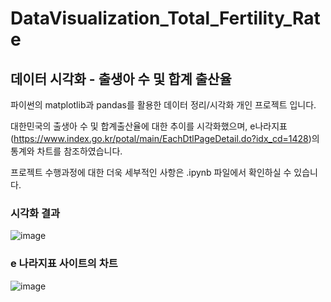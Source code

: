 # DataVisualization_Total_Fertility_Rate
## 데이터 시각화 - 출생아 수 및 합계 출산율

파이썬의 matplotlib과 pandas를 활용한 데이터 정리/시각화 개인 프로젝트 입니다.

대한민국의 출생아 수 및 합계출산율에 대한 추이를 시각화했으며, e나라지표 (https://www.index.go.kr/potal/main/EachDtlPageDetail.do?idx_cd=1428)의 통계와 차트를 참조하였습니다. 

프로젝트 수행과정에 대한 더욱 세부적인 사항은 .ipynb 파일에서 확인하실 수 있습니다.

### 시각화 결과

![image](https://user-images.githubusercontent.com/92901372/153152899-4272ef15-4732-45c8-a801-29a1311fa520.png)



### e 나라지표 사이트의 차트

![image](https://user-images.githubusercontent.com/92901372/153152524-6c5ccb94-3e6a-4164-807c-9027faa465e3.png)
